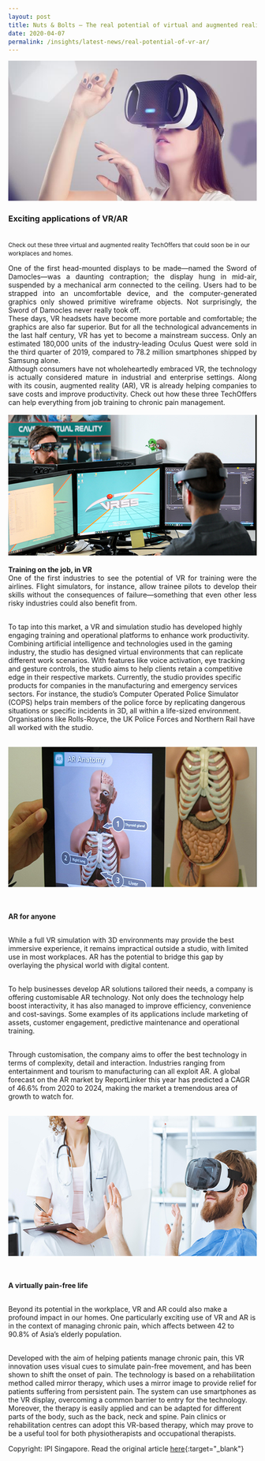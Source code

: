 ```yaml
---
layout: post
title: Nuts & Bolts — The real potential of virtual and augmented reality  
date: 2020-04-07
permalink: /insights/latest-news/real-potential-of-vr-ar/
---
```

<img src="/images/latest-news/3.1 Nuts & Bolt article.jpg" alt="1" style="width:600px;height:284px;">

<h3>Exciting applications of VR/AR</h3><br>
<small>Check out these three virtual and augmented reality TechOffers that could soon be in our workplaces and homes.</small>

<p align="justify">One of the first head-mounted displays to be made—named the Sword of Damocles—was a daunting contraption; the display hung in mid-air, suspended by a mechanical arm connected to the ceiling. Users had to be strapped into an uncomfortable device, and the computer-generated graphics only showed primitive wireframe objects. Not surprisingly, the Sword of Damocles never really took off.<br>
These days, VR headsets have become more portable and comfortable; the graphics are also far superior. But for all the technological advancements in the last half century, VR has yet to become a mainstream success. Only an estimated 180,000 units of the industry-leading Oculus Quest were sold in the third quarter of 2019, compared to 78.2 million smartphones shipped by Samsung alone.<br>
Although consumers have not wholeheartedly embraced VR, the technology is actually considered mature in industrial and enterprise settings. Along with its cousin, augmented reality (AR), VR is already helping companies to save costs and improve productivity. Check out how these three TechOffers can help everything from job training to chronic pain management.<br><br>

<img src="/images/latest-news/3.2 Nuts & Bolts article.jpg" alt="2" style="width:600px;height:285px;">
<br><br><b>Training on the job, in VR</b><br>
One of the first industries to see the potential of VR for training were the airlines. Flight simulators, for instance, allow trainee pilots to develop their skills without the consequences of failure—something that even other less risky industries could also benefit from.<br><br>

To tap into this market, a VR and simulation studio has developed highly engaging training and operational platforms to enhance work productivity. Combining artificial intelligence and technologies used in the gaming industry, the studio has designed virtual environments that can replicate different work scenarios. With features like voice activation, eye tracking and gesture controls, the studio aims to help clients retain a competitive edge in their respective markets.
Currently, the studio provides specific products for companies in the manufacturing and emergency services sectors. For instance, the studio’s Computer Operated Police Simulator (COPS) helps train members of the police force by replicating dangerous situations or specific incidents in 3D, all within a life-sized environment. Organisations like Rolls-Royce, the UK Police Forces and Northern Rail have all worked with the studio.<br><br>

 <img src="/images/latest-news/3.3 Nuts & Bolts article.jpg" alt="3" style="width:600px;height:284px;">

<br><br><b>AR for anyone</b>

<br>While a full VR simulation with 3D environments may provide the best immersive experience, it remains impractical outside a studio, with limited use in most workplaces. AR has the potential to bridge this gap by overlaying the physical world with digital content.<br><br>

To help businesses develop AR solutions tailored their needs, a company is offering customisable AR technology. Not only does the technology help boost interactivity, it has also managed to improve efficiency, convenience and cost-savings. Some examples of its applications include marketing of assets, customer engagement, predictive maintenance and operational training.<br><br>

Through customisation, the company aims to offer the best technology in terms of complexity, detail and interaction. Industries ranging from entertainment and tourism to manufacturing can all exploit AR. A global forecast on the AR market by ReportLinker this year has predicted a CAGR of 46.6% from 2020 to 2024, making the market a tremendous area of growth to watch for.<br><br>
 
<img src="/images/latest-news/3.4 Nuts & Bolts article.jpg" alt="1" style="width:600px;height:284px;">

<br><br><b>A virtually pain-free life</b><br><br>

Beyond its potential in the workplace, VR and AR could also make a profound impact in our homes. One particularly exciting use of VR and AR is in the context of managing chronic pain, which affects between 42 to 90.8% of Asia’s elderly population.<br><br>

Developed with the aim of helping patients manage chronic pain, this VR innovation uses visual cues to simulate pain-free movement, and has been shown to shift the onset of pain. The technology is based on a rehabilitation method called mirror therapy, which uses a mirror image to provide relief for patients suffering from persistent pain.
The system can use smartphones as the VR display, overcoming a common barrier to entry for the technology. Moreover, the therapy is easily applied and can be adapted for different parts of the body, such as the back, neck and spine. Pain clinics or rehabilitation centres can adopt this VR-based therapy, which may prove to be a useful tool for both physiotherapists and occupational therapists.</p>

Copyright: IPI Singapore. Read the original article [here](https://www.ipi-singapore.org/innovation-insights/nuts-bolts-—-taking-sting-out-medical-testing){:target="_blank"}

